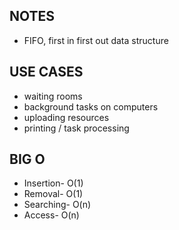 ## NOTES

- FIFO, first in first out data structure

## USE CASES

- waiting rooms
- background tasks on computers
- uploading resources
- printing / task processing

## BIG O

- Insertion- O(1)
- Removal- O(1)
- Searching- O(n)
- Access- O(n)
